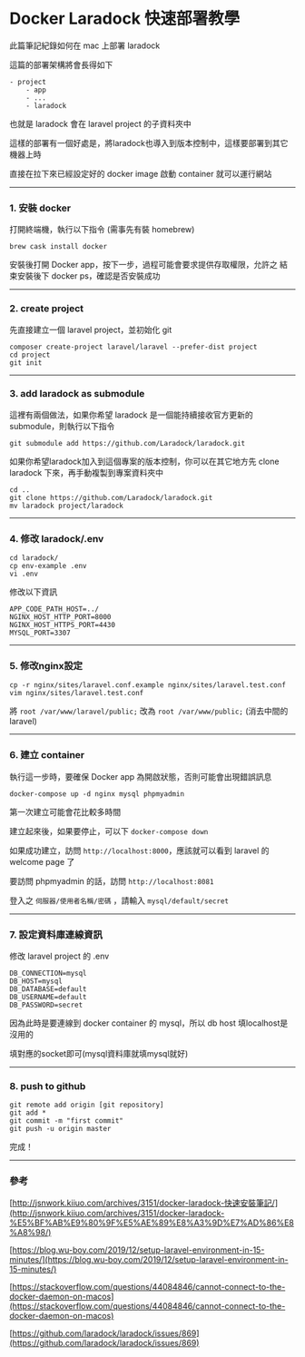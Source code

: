# Docker Laradock 快速部署教學


<!--more-->

此篇筆記紀錄如何在 mac 上部署 laradock

這篇的部署架構將會長得如下

```
- project
    - app
    - ...
    - laradock
```

也就是 laradock 會在 laravel project 的子資料夾中

這樣的部署有一個好處是，將laradock也導入到版本控制中，這樣要部署到其它機器上時

直接在拉下來已經設定好的 docker image 啟動 container 就可以運行網站

---

### **1. 安裝 docker**

打開終端機，執行以下指令 (需事先有裝 homebrew)

```
brew cask install docker

```

安裝後打開 Docker app，按下一步，過程可能會要求提供存取權限，允許之 結束安裝後下 docker ps，確認是否安裝成功

---

### **2. create project**

先直接建立一個 laravel project，並初始化 git

```
composer create-project laravel/laravel --prefer-dist project
cd project
git init

```

---

### **3. add laradock as submodule**

這裡有兩個做法，如果你希望 laradock 是一個能持續接收官方更新的 submodule，則執行以下指令

```
git submodule add https://github.com/Laradock/laradock.git

```

如果你希望laradock加入到這個專案的版本控制，你可以在其它地方先 clone laradock 下來，再手動複製到專案資料夾中

```
cd ..
git clone https://github.com/Laradock/laradock.git
mv laradock project/laradock

```

---

### **4. 修改 laradock/.env**

```
cd laradock/
cp env-example .env
vi .env

```

修改以下資訊

```
APP_CODE_PATH_HOST=../
NGINX_HOST_HTTP_PORT=8000
NGINX_HOST_HTTPS_PORT=4430
MYSQL_PORT=3307

```

---

### **5. 修改nginx設定**

```
cp -r nginx/sites/laravel.conf.example nginx/sites/laravel.test.conf
vim nginx/sites/laravel.test.conf

```

將 `root /var/www/laravel/public;` 改為 `root /var/www/public;` (消去中間的 laravel)

---

### **6. 建立 container**

執行這一步時，要確保 Docker app 為開啟狀態，否則可能會出現錯誤訊息

```
docker-compose up -d nginx mysql phpmyadmin

```

第一次建立可能會花比較多時間

建立起來後，如果要停止，可以下 `docker-compose down`

如果成功建立，訪問 `http://localhost:8000`，應該就可以看到 laravel 的 welcome page 了

要訪問 phpmyadmin 的話，訪問 `http://localhost:8081`

登入之 `伺服器/使用者名稱/密碼` ，請輸入 `mysql/default/secret`

---

### **7. 設定資料庫連線資訊**

修改 laravel project 的 .env

```
DB_CONNECTION=mysql
DB_HOST=mysql
DB_DATABASE=default
DB_USERNAME=default
DB_PASSWORD=secret

```

因為此時是要連線到 docker container 的 mysql，所以 db host 填localhost是沒用的

填對應的socket即可(mysql資料庫就填mysql就好)

---

### **8. push to github**

```
git remote add origin [git repository]
git add *
git commit -m "first commit"
git push -u origin master

```

完成！

---

### **參考**

[http://jsnwork.kiiuo.com/archives/3151/docker-laradock-快速安裝筆記/](http://jsnwork.kiiuo.com/archives/3151/docker-laradock-%E5%BF%AB%E9%80%9F%E5%AE%89%E8%A3%9D%E7%AD%86%E8%A8%98/)

[https://blog.wu-boy.com/2019/12/setup-laravel-environment-in-15-minutes/](https://blog.wu-boy.com/2019/12/setup-laravel-environment-in-15-minutes/)

[https://stackoverflow.com/questions/44084846/cannot-connect-to-the-docker-daemon-on-macos](https://stackoverflow.com/questions/44084846/cannot-connect-to-the-docker-daemon-on-macos)

[https://github.com/laradock/laradock/issues/869](https://github.com/laradock/laradock/issues/869)
